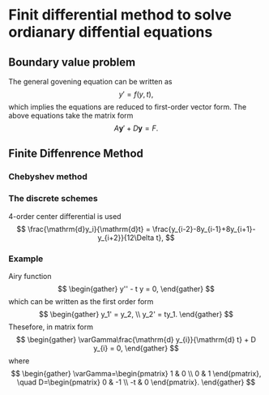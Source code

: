 # Finit differential method to solve ordianary diffential equations

## Boundary value problem
The general govening equation can be written as
$$ y' = f(y,t), $$
which implies the equations are reduced to first-order vector form.
The above equations take the matrix form
$$ A\boldsymbol{y}'+ D\boldsymbol{y} =  F. $$

## Finite Diffenrence Method
### Chebyshev method
### The discrete schemes
4-order center differential is used 
$$ \frac{\mathrm{d}y_i}{\mathrm{d}t} = \frac{y_{i-2}-8y_{i-1}+8y_{i+1}-y_{i+2}}{12\Delta t}, $$

### Example
Airy function
$$
\begin{gather}
y'' - t y = 0, 
\end{gather}
$$
which can be written as the first order form
$$ 
\begin{gather}
y_1' = y_2, \\
y_2' = ty_1.
\end{gather}
$$
Thesefore, in matrix form
$$
\begin{gather}
    \varGamma\frac{\mathrm{d} y_{i}}{\mathrm{d} t} + D y_{i} = 0,
\end{gather}
$$
where
$$
\begin{gather}
    \varGamma=\begin{pmatrix}
        1 & 0 \\
        0 & 1
    \end{pmatrix},
    \quad
    D=\begin{pmatrix}
        0  & -1 \\
        -t & 0
    \end{pmatrix}.
\end{gather}
$$